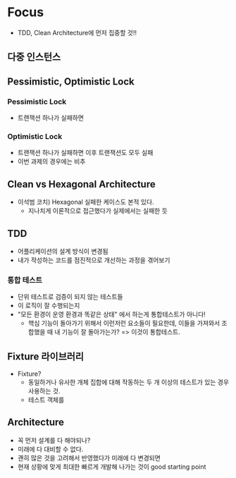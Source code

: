 # Focus
* TDD, Clean Architecture에 먼저 집중할 것!!
## 다중 인스턴스

## Pessimistic, Optimistic Lock
### Pessimistic Lock
* 트랜잭션 하나가 실패하면 
### Optimistic Lock
* 트랜잭션 하나가 실패하면 이후 트랜잭션도 모두 실패
* 이번 과제의 경우에는 비추

## Clean vs Hexagonal Architecture
* 이석범 코치) Hexagonal 실패한 케이스도 본적 있다.
	* 지나치게 이론적으로 접근했다가 실제에서는 실패한 듯

## TDD
* 어플리케이션의 설계 방식이 변경됨
* 내가 작성하는 코드를 점진적으로 개선하는 과정을 겪어보기
### 통합 테스트
* 단위 테스트로 검증이 되지 않는 테스트들
* 이 로직이 잘 수행되는지 
* "모든 환경이 운영 환경과 똑같은 상태" 에서 하는게 통합테스트가 아니다!
	* 핵심 기능이 돌아가기 위해서 이런저런 요소들이 필요한데, 이들을 가져와서 조합했을 때 내 기능이 잘 돌아가는가? => 이것이 통합테스트.
## Fixture 라이브러리
* Fixture?
	* 동일하거나 유사한 개체 집합에 대해 작동하는 두 개 이상의 테스트가 있는 경우 사용하는 것.
	* 테스트 객체를 

## Architecture
* 꼭 먼저 설계를 다 해야되나?
* 미래에 다 대비할 수 없다.
* 괜히 많은 것을 고려해서 반영했다가 미래에 다 변경되면 
* 현재 상황에 맞게 최대한 빠르게 개발해 나가는 것이 good starting point

